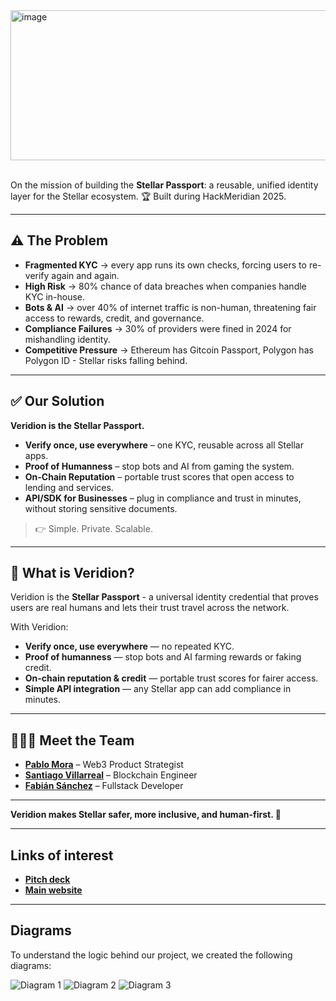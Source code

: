 <img width="1285" height="240" alt="image" src="https://github.com/user-attachments/assets/571d9c44-9d42-46d9-952d-0680fce7e0fe" />
&nbsp;
&nbsp;
&nbsp;
&nbsp;

On the mission of building the **Stellar Passport**: a reusable, unified identity layer for the Stellar ecosystem. 🏆
Built during HackMeridian 2025.

---
## ⚠️ The Problem

- **Fragmented KYC** → every app runs its own checks, forcing users to re-verify again and again.  
- **High Risk** → 80% chance of data breaches when companies handle KYC in-house.  
- **Bots & AI** → over 40% of internet traffic is non-human, threatening fair access to rewards, credit, and governance.  
- **Compliance Failures** → 30% of providers were fined in 2024 for mishandling identity.  
- **Competitive Pressure** → Ethereum has Gitcoin Passport, Polygon has Polygon ID - Stellar risks falling behind.  

---

## ✅ Our Solution

**Veridion is the Stellar Passport.**

- **Verify once, use everywhere** – one KYC, reusable across all Stellar apps.  
- **Proof of Humanness** – stop bots and AI from gaming the system.  
- **On-Chain Reputation** – portable trust scores that open access to lending and services.  
- **API/SDK for Businesses** – plug in compliance and trust in minutes, without storing sensitive documents.  

> 👉 Simple. Private. Scalable.
---

## 🚀 What is Veridion?

Veridion is the **Stellar Passport** - a universal identity credential that proves users are real humans and lets their trust travel across the network.  

With Veridion:  
- **Verify once, use everywhere** — no repeated KYC.  
- **Proof of humanness** — stop bots and AI farming rewards or faking credit.  
- **On-chain reputation & credit** — portable trust scores for fairer access.  
- **Simple API integration** — any Stellar app can add compliance in minutes.  

---

## 👨🏻‍💻 Meet the Team

- [**Pablo Mora**](https://github.com/pmora3003) – Web3 Product Strategist  
- [**Santiago Villarreal**](https://github.com/villarley) – Blockchain Engineer  
- [**Fabián Sánchez**](https://github.com/fabiansanchezd) – Fullstack Developer  

---
**Veridion makes Stellar safer, more inclusive, and human-first. 🚀**

---
## Links of interest
- [**Pitch deck**](https://www.canva.com/design/DAGzDclgYRk/27RU46WVAKZ9BrIdIsQo0A/view?utm_content=DAGzDclgYRk&utm_campaign=designshare&utm_medium=link2&utm_source=uniquelinks&utlId=h403a7ab95e)
- [**Main website**](https://frontend-veridion.vercel.app/)

---
## Diagrams
To understand the logic behind our project, we created the following diagrams:

![Diagram 1](https://github.com/user-attachments/assets/5585e4be-660e-47fe-9d31-58e25b48f610)
![Diagram 2](https://github.com/user-attachments/assets/7bfe174f-2654-4287-88d3-190656caad43)
![Diagram 3](https://github.com/user-attachments/assets/834104f0-0e70-41fc-a01f-0a8cc3e8a2ee)

